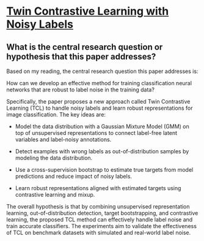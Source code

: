 # [Twin Contrastive Learning with Noisy Labels](https://arxiv.org/abs/2303.06930)

## What is the central research question or hypothesis that this paper addresses?

 Based on my reading, the central research question this paper addresses is: 

How can we develop an effective method for training classification neural networks that are robust to label noise in the training data?

Specifically, the paper proposes a new approach called Twin Contrastive Learning (TCL) to handle noisy labels and learn robust representations for image classification. The key ideas are:

- Model the data distribution with a Gaussian Mixture Model (GMM) on top of unsupervised representations to connect label-free latent variables and label-noisy annotations.

- Detect examples with wrong labels as out-of-distribution samples by modeling the data distribution. 

- Use a cross-supervision bootstrap to estimate true targets from model predictions and reduce impact of noisy labels.

- Learn robust representations aligned with estimated targets using contrastive learning and mixup.

The overall hypothesis is that by combining unsupervised representation learning, out-of-distribution detection, target bootstrapping, and contrastive learning, the proposed TCL method can effectively handle label noise and train accurate classifiers. The experiments aim to validate the effectiveness of TCL on benchmark datasets with simulated and real-world label noise.

